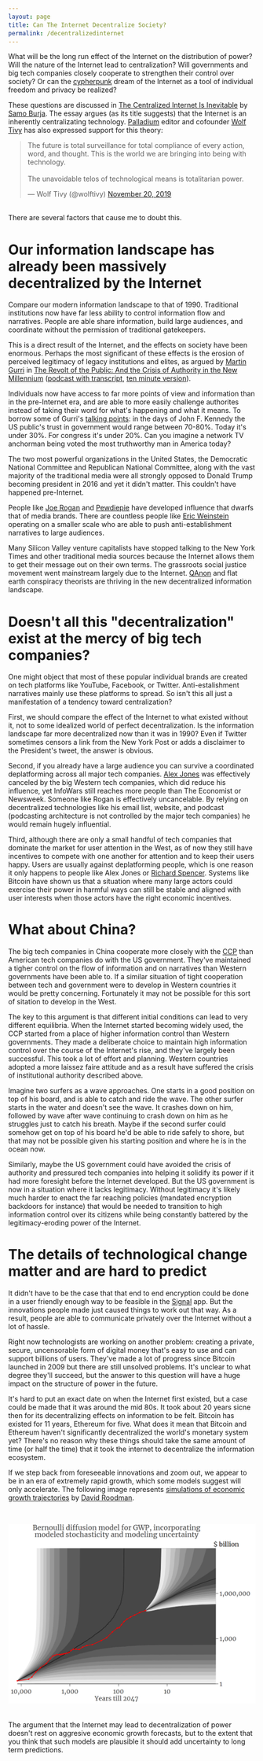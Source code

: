 ```yaml
---
layout: page
title: Can The Internet Decentralize Society?
permalink: /decentralizedinternet
---
```


What will be the long run effect of the Internet on the distribution of power? Will the nature of the Internet lead to centralization? Will governments and big tech companies closely cooperate to strengthen their control over society? Or can the [cypherpunk](https://en.wikipedia.org/wiki/Cypherpunk) dream of the Internet as a tool of individual freedom and privacy be realized?

These questions are discussed in [The Centralized Internet Is Inevitable](https://palladiummag.com/2020/10/19/the-centralized-internet-is-inevitable/) by [Samo Burja](https://twitter.com/SamoBurja). The essay argues (as its title suggests) that the Internet is an inherently centralizating technology. [Palladium](https://palladiummag.com/) editor and cofounder [Wolf Tivy](https://twitter.com/wolftivy) has also expressed support for this theory:

<blockquote class="twitter-tweet"><p lang="en" dir="ltr">The future is total surveillance for total compliance of every action, word, and thought. This is the world we are bringing into being with technology.<br><br>The unavoidable telos of technological means is totalitarian power.</p>&mdash; Wolf Tivy (@wolftivy) <a href="https://twitter.com/wolftivy/status/1197295213565239296?ref_src=twsrc%5Etfw">November 20, 2019</a></blockquote> <script async src="https://platform.twitter.com/widgets.js" charset="utf-8"></script>

<div><br></div>
There are several factors that cause me to doubt this.

# **Our information landscape has already been massively decentralized by the Internet**

Compare our modern information landscape to that of 1990. Traditional institutions now have far less ability to control information flow and narratives. People are able share information, build large audiences, and coordinate without the permission of traditional gatekeepers. 

This is a direct result of the Internet, and the effects on society have been enormous. Perhaps the most significant of these effects is the erosion of perceived legitimacy of legacy institutions and elites, as argued by [Martin Gurri](https://twitter.com/mgurri) in [The Revolt of the Public: And the Crisis of Authority in the New Millennium](https://www.amazon.com/Revolt-Public-Crisis-Authority-Millennium/dp/1732265143) ([podcast with transcript](https://80000hours.org/podcast/episodes/martin-gurri-revolt-of-the-public/), [ten minute version](https://www.youtube.com/watch?v=yhSaPi_zAyY&ab_channel=MartinGurri)).

Individuals now have access to far more points of view and information than in the pre-Internet era, and are able to more easily challenge authorites instead of taking their word for what's happening and what it means. To borrow some of Gurri's [talking points](https://80000hours.org/podcast/episodes/martin-gurri-revolt-of-the-public/): in the days of John F. Kennedy the US public's trust in government would range between 70-80%. Today it's under 30%. For congress it's under 20%. Can you imagine a network TV anchorman being voted the most truthworthy man in America today? 

The two most powerful organizations in the United States, the Democratic National Committee and Republican National Committee, along with the vast majority of the traditional media were all strongly opposed to Donald Trump becoming president in 2016 and yet it didn't matter. This couldn't have happened pre-Internet.

People like [Joe Rogan](https://www.youtube.com/user/PowerfulJRE) and [Pewdiepie](https://www.youtube.com/user/PewDiePie) have developed influence that dwarfs that of media brands. There are countless people like [Eric Weinstein](https://www.youtube.com/playlist?list=PLq9jO8fmlPee9ezOraOHAJ3g9Zh3V2F2G) operating on a smaller scale who are able to push anti-establishment narratives to large audiences. 

Many Silicon Valley venture capitalists have stopped talking to the New York Times and other traditional media sources because the Internet allows them to get their message out on their own terms. The grassroots social justice movement went mainstream largely due to the Internet. [QAnon](https://en.wikipedia.org/wiki/QAnon) and flat earth conspiracy theorists are thriving in the new decentralized information landscape.

# **Doesn't all this "decentralization" exist at the mercy of big tech companies?**

One might object that most of these popular individual brands are created on tech platforms like YouTube, Facebook, or Twitter. Anti-estalishment narratives mainly use these platforms to spread. So isn't this all just a manifestation of a tendency toward centralization? 

First, we should compare the effect of the Internet to what existed without it, not to some idealized world of perfect decentralization. Is the information landscape far more decentralized now than it was in 1990? Even if Twitter sometimes censors a link from the New York Post or adds a disclaimer to the President's tweet, the answer is obvious. 

Second, if you already have a large audience you can survive a coordinated deplatforming across all major tech companies. [Alex Jones](https://en.wikipedia.org/wiki/Alex_Jones) was effectively canceled by the big Western tech companies, which did reduce his influence, yet InfoWars still reaches more people than The Economist or Newsweek. Someone like Rogan is effectively uncancelable. By relying on decentralized technologies like his email list, website, and podcast (podcasting architecture is not controlled by the major tech companies) he would remain hugely influential.

Third, although there are only a small handful of tech companies that dominate the market for user attention in the West, as of now they still have incentives to compete with one another for attention and to keep their users happy. Users are usually against deplatforming people, which is one reason it only happens to people like Alex Jones or [Richard Spencer](https://en.wikipedia.org/wiki/Richard_B._Spencer). Systems like Bitcoin have shown us that a situation where many large actors could exercise their power in harmful ways can still be stable and aligned with user interests when those actors have the right economic incentives.

# **What about China?**

The big tech companies in China cooperate more closely with the [CCP](https://en.wikipedia.org/wiki/Chinese_Communist_Party) than American tech companies do with the US government. They've maintained a tigher control on the flow of information and on narratives than Western governments have been able to. If a similar situation of tight cooperation between tech and government were to develop in Western countries it would be pretty concerning. Fortunately it may not be possible for this sort of sitation to develop in the West.

The key to this argument is that different initial conditions can lead to very different equilibria. When the Internet started becoming widely used, the CCP started from a place of higher information control than Western governments. They made a deliberate choice to maintain high information control over the course of the Internet's rise, and they've largely been successful. This took a lot of effort and planning. Western countries adopted a more laissez faire attitude and as a result have suffered the crisis of institutional authority described above.

Imagine two surfers as a wave approaches. One starts in a good position on top of his board, and is able to catch and ride the wave. The other surfer starts in the water and doesn't see the wave. It crashes down on him, followed by wave after wave continuing to crash down on him as he struggles just to catch his breath. Maybe if the second surfer could somehow get on top of his board he'd be able to ride safely to shore, but that may not be possible given his starting position and where he is in the ocean now.

Similarly, maybe the US government could have avoided the crisis of authority and pressured tech companies into helping it solidify its power if it had more foresight before the Internet developed. But the US government is now in a situation where it lacks legitimacy. Without legitimacy it's likely much harder to enact the far reaching policies (mandated encryption backdoors for instance) that would be needed to transition to high information control over its citizens while being constantly battered by the legitimacy-eroding power of the Internet.

# **The details of technological change matter and are hard to predict**

It didn't have to be the case that that end to end encryption could be done in a user friendly enough way to be feasible in the [Signal](https://en.wikipedia.org/wiki/Signal_(software)) app. But the innovations people made just caused things to work out that way. As a result, people are able to communicate privately over the Internet without a lot of hassle. 

<!---
(We'll return to the issue of whether governments can read your Signal messages later).
-->

Right now technologists are working on another problem: creating a private, secure, uncensorable form of digital money that's easy to use and can support billions of users. They've made a lot of progress since Bitcoin launched in 2009 but there are still unsolved problems. It's unclear to what degree they'll succeed, but the answer to this question will have a huge impact on the structure of power in the future.

<!---
Technologists are also working on yet another problem: a decentralized social media network that can't be censored or shut down by governments or companies. Like with cryptocurrency there are many unsolved problems but if it be made to work in a user-friendly way the implications for the structure of power are huge.
-->

It's hard to put an exact date on when the Internet first existed, but a case could be made that it was around the mid 80s. It took about 20 years sicne then for its decentralizing effects on information to be felt. Bitcoin has existed for 11 years, Ethereum for five. What does it mean that Bitcoin and Ethereum haven't significantly decentralized the world's monetary system yet? <!---Or that we haven't figured out how to create a decentralized social network yet?--> There's no reason why these things should take the same amount of time (or half the time) that it took the internet to decentralize the information ecosystem.

If we step back from foreseeable innovations and zoom out, we appear to be in an era of extremely rapid growth, which some models suggest will only accelerate. The following image represents [simulations of economic growth trajectories](https://www.openphilanthropy.org/blog/modeling-human-trajectory) by [David Roodman](https://davidroodman.com/about/).

<div><br></div>

![me](roodman.png)

<div><br></div>
The argument that the Internet may lead to decentralization of power doesn't rest on aggresive economic growth forecasts, but to the extent that you think that such models are plausible it should add uncertainty to long term predictions.

<!---
Not long ago there was no good way to communicate securely over your phone, and now billions of people have access to user friendly end to end encryption.
-->

